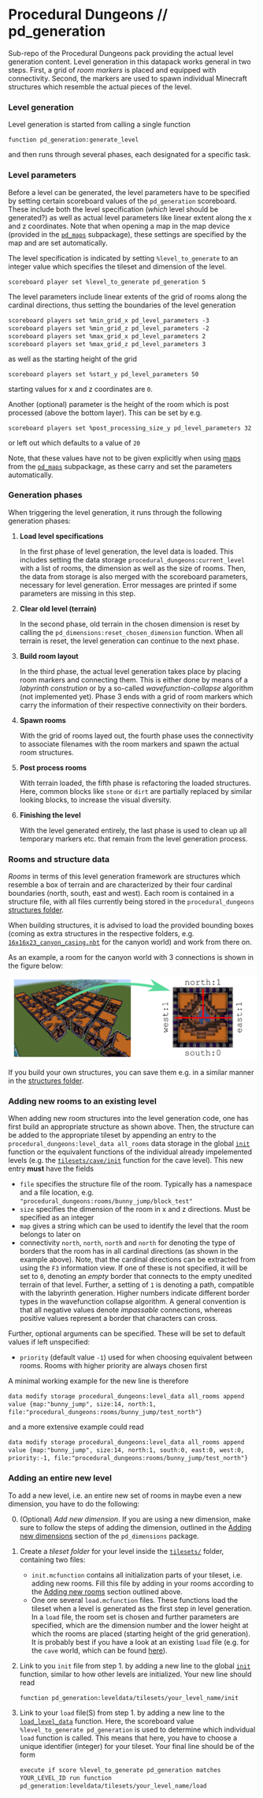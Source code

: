 # Procedural Dungeons // pd_generation

Sub-repo of the Procedural Dungeons pack providing the actual level generation content. Level generation in this datapack works general in two steps. First, a grid of *room markers* is placed and equipped with connectivity. Second, the markers are used to spawn individual Minecraft structures which resemble the actual pieces of the level.


### Level generation

Level generation is started from calling a single function
```mcfunction
function pd_generation:generate_level
```
and then runs through several phases, each designated for a specific task.


### Level parameters

Before a level can be generated, the level parameters have to be specified by setting certain scoreboard values of the `pd_generation` scoreboard. These include both the level specification (*which* level should be generated?) as well as actual level parameters like linear extent along the x and z coordinates. Note that when opening a map in the map device (provided in the [`pd_maps`](../pd_maps) subpackage), these settings are specified by the map and are set automatically.

The level specification is indicated by setting `%level_to_generate` to an integer value which specifies the tileset and dimension of the level.
```mcfunction
scoreboard player set %level_to_generate pd_generation 5
```

The level parameters include linear extents of the grid of rooms along the cardinal directions, thus setting the boundaries of the level generation
```mcfunction
scoreboard players set %min_grid_x pd_level_parameters -3
scoreboard players set %min_grid_z pd_level_parameters -2
scoreboard players set %max_grid_x pd_level_parameters 2
scoreboard players set %max_grid_z pd_level_parameters 3
```
as well as the starting height of the grid
```mcfunction
scoreboard players set %start_y pd_level_parameters 50
```
starting values for x and z coordinates are `0`.

Another (optional) parameter is the height of the room which is post processed (above the bottom layer). This can be set by e.g.
```mcfunction
scoreboard players set %post_processing_size_y pd_level_parameters 32
```
or left out which defaults to a value of `20`

Note, that these values have not to be given explicitly when using [maps](../pd_maps) from the [`pd_maps`](../pd_maps) subpackage, as these carry and set the parameters automatically.




### Generation phases

When triggering the level generation, it runs through the following generation phases:

1. **Load level specifications**

    In the first phase of level generation, the level data is loaded. This includes setting the data storage `procedural_dungeons:current_level` with a list of rooms, the dimension as well as the size of rooms. Then, the data from storage is also merged with the scoreboard parameters, necessary for level generation. Error messages are printed if some parameters are missing in this step.

2. **Clear old level (terrain)**

    In the second phase, old terrain in the chosen dimension is reset by calling the `pd_dimensions:reset_chosen_dimension` function. When all terrain is reset, the level generation can continue to the next phase.

3. **Build room layout**

    In the third phase, the actual level generation takes place by placing room markers and connecting them. This is either done by means of a *labyrinth constrution* or by a so-called *wavefunction-collapse* algorithm (not implemented yet). Phase 3 ends with a grid of room markers which carry the information of their respective connectivity on their borders.

4. **Spawn rooms**

    With the grid of rooms layed out, the fourth phase uses the connectivity to associate filenames with the room markers and spawn the actual room structures.

5. **Post process rooms**

    With terrain loaded, the fifth phase is refactoring the loaded structures. Here, common blocks like `stone` or `dirt` are partially replaced by similar looking blocks, to increase the visual diversity.

6. **Finishing the level**

    With the level generated entirely, the last phase is used to clean up all temporary markers etc. that remain from the level generation process.




### Rooms and structure data

*Rooms* in terms of this level generation framework are structures which resemble a box of terrain and are characterized by their four cardinal boundaries (north, south, east and west). Each room is contained in a structure file, with all files currently being stored in the `procedural_dungeons` [structures folder](../procedural_dungeons/structures).

When building structures, it is advised to load the provided bounding boxes (coming as extra structures in the respective folders, e.g. [`16x16x23_canyon_casing.nbt`](../procedural_dungeons/structures/16x16/canyon/16x16x23_canyon_casing.nbt) for the canyon world) and work from there on.

As an example, a room for the canyon world with 3 connections is shown in the figure below:

![](../../../images/structure_blocks.png)

If you build your own structures, you can save them e.g. in a similar manner in the [structures folder](../procedural_dungeons/structures).




### Adding new rooms to an existing level

When adding new room structures into the level generation code, one has first build an appropriate structure as shown above. Then, the structure can be added to the appropriate tileset by appending an entry to the `procedural_dungeons:level_data all_rooms` data storage in the global [`init`](functions/leveldata/init.mcfunction) function or the equivalent functions of the individual already impelemented levels (e.g. the [`tilesets/cave/init`](functions/leveldata/tilesets/cave/init.mcfunction) function for the cave level). This new entry **must** have the fields
- `file` specifies the structure file of the room. Typically has a namespace and a file location, e.g. `"procedural_dungeons:rooms/bunny_jump/block_test"`
- `size` specifies the dimension of the room in x and z directions. Must be specified as an integer
- `map` gives a string which can be used to identify the level that the room belongs to later on
- connectivity `north`, `north`, `north` and `north` for denoting the type of borders that the room has in all cardinal directions (as shown in the example above). Note, that the cardinal directions can be extracted from using the `F3` information view. If one of these is not specified, it will be set to `0`, denoting an *empty* border that connects to the empty unedited terrain of that level. Further, a setting of `1` is denoting a path, compatible with the labyrinth generation. Higher numbers indicate different border types in the wavefunction collapse algorithm. A general convention is that all negative values denote *impassable* connections, whereas positive values represent a border that characters can cross.

Further, optional arguments can be specified. These will be set to default values if left unspecified:
- `priority` (default value `-1`) used for when choosing equivalent between rooms. Rooms with higher priority are always chosen first

A minimal working example for the new line is therefore
```mcfunction
data modify storage procedural_dungeons:level_data all_rooms append value {map:"bunny_jump", size:14, north:1, file:"procedural_dungeons:rooms/bunny_jump/test_north"}
```
and a more extensive example could read
```mcfunction
data modify storage procedural_dungeons:level_data all_rooms append value {map:"bunny_jump", size:14, north:1, south:0, east:0, west:0, priority:-1, file:"procedural_dungeons:rooms/bunny_jump/test_north"}
```




### Adding an entire new level

To add a new level, i.e. an entire new set of rooms in maybe even a new dimension, you have to do the following:

0. (Optional) *Add new dimension*. If you are using a new dimension, make sure to follow the steps of adding the dimension, outlined in the [Adding new dimensions](../pd_dimensions#adding-new-dimensions) section of the `pd_dimensions` package.

1. Create a *tileset folder* for your level inside the [`tilesets/`](functions/leveldata/tilesets/) folder, containing two files:
    - `init.mcfunction` contains all initialization parts of your tileset, i.e. adding new rooms. Fill this file by adding in your rooms according to the [Adding new rooms](#adding-new-rooms-to-an-existing-level) section outlined above.
    - One ore several `load.mcfunction` files. These functions load the tileset when a level is generated as the first step in level generation. In a `load` file, the room set is chosen and further parameters are specified, which are the dimension number and the lower height at which the rooms are placed (starting height of the grid generation). It is probably best if you have a look at an existing `load` file (e.g. for the `cave` world, which can be found [here](functions/leveldata/tilesets/cave/load.mcfunction)).

2. Link to you `init` file from step 1. by adding a new line to the global [`init`](functions/leveldata/init.mcfunction) function, similar to how other levels are initialized. Your new line should read
    ```mcfunction
    function pd_generation:leveldata/tilesets/your_level_name/init
    ```

3. Link to your `load` file(S) from step 1. by adding a new line to the [`load_level_data`](functions/leveldata/load_level_data.mcfunction) function. Here, the scoreboard value `%level_to_generate pd_generation` is used to determine which individual `load` function is called. This means that here, you have to choose a unique identifier (integer) for your tileset. Your final line should be of the form
    ```mcfunction
    execute if score %level_to_generate pd_generation matches YOUR_LEVEL_ID run function pd_generation:leveldata/tilesets/your_level_name/load
    ```
